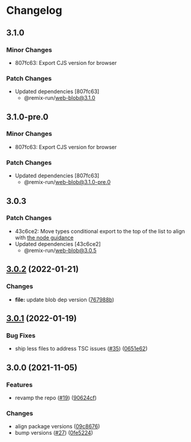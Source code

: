 # Changelog

## 3.1.0

### Minor Changes

- 807fc63: Export CJS version for browser

### Patch Changes

- Updated dependencies [807fc63]
  - @remix-run/web-blob@3.1.0

## 3.1.0-pre.0

### Minor Changes

- 807fc63: Export CJS version for browser

### Patch Changes

- Updated dependencies [807fc63]
  - @remix-run/web-blob@3.1.0-pre.0

## 3.0.3

### Patch Changes

- 43c6ce2: Move types conditional export to the top of the list to align with [the node guidance](https://nodejs.org/api/packages.html#community-conditions-definitions)
- Updated dependencies [43c6ce2]
  - @remix-run/web-blob@3.0.5

## [3.0.2](https://www.github.com/web-std/io/compare/file-v3.0.1...file-v3.0.2) (2022-01-21)

### Changes

- **file:** update blob dep version ([767988b](https://www.github.com/web-std/io/commit/767988b9dade84ee04b8cda515c114cba8a1f659))

## [3.0.1](https://www.github.com/web-std/io/compare/file-v3.0.0...file-v3.0.1) (2022-01-19)

### Bug Fixes

- ship less files to address TSC issues ([#35](https://www.github.com/web-std/io/issues/35)) ([0651e62](https://www.github.com/web-std/io/commit/0651e62ae42d17eae2db89858c9e44f3342c304c))

## 3.0.0 (2021-11-05)

### Features

- revamp the repo ([#19](https://www.github.com/web-std/io/issues/19)) ([90624cf](https://www.github.com/web-std/io/commit/90624cfd2d4253c2cbc316d092f26e77b5169f47))

### Changes

- align package versions ([09c8676](https://www.github.com/web-std/io/commit/09c8676348619313d9df24d9597cea0eb82704d2))
- bump versions ([#27](https://www.github.com/web-std/io/issues/27)) ([0fe5224](https://www.github.com/web-std/io/commit/0fe5224124e318f560dcfbd8a234d05367c9fbcb))
